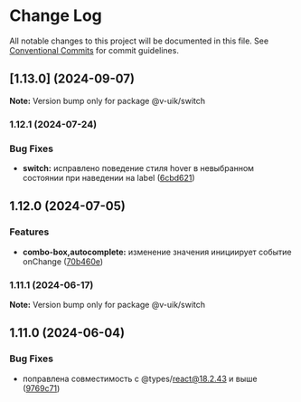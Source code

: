 # Change Log

All notable changes to this project will be documented in this file.
See [Conventional Commits](https://conventionalcommits.org) for commit guidelines.

## [1.13.0] (2024-09-07)

**Note:** Version bump only for package @v-uik/switch





### 1.12.1 (2024-07-24)


### Bug Fixes

* **switch:** исправлено поведение стиля hover в невыбранном состоянии при наведении на label ([6cbd621](#))



## 1.12.0 (2024-07-05)


### Features

* **combo-box,autocomplete:** изменение значения инициирует событие onChange ([70b460e](#))



### 1.11.1 (2024-06-17)

**Note:** Version bump only for package @v-uik/switch





## 1.11.0 (2024-06-04)


### Bug Fixes

* поправлена совместимость с @types/react@18.2.43 и выше ([9769c71](#))
